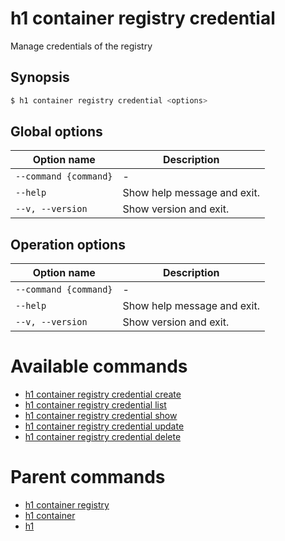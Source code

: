 
# h1 container registry credential

Manage credentials of the registry

## Synopsis

```bash
$ h1 container registry credential <options>
```

## Global options

| Option name               | Description                 |
| ------------------------- | --------------------------- |
| ```--command {command}``` | -                           |
| ```--help```              | Show help message and exit. |
| ```--v, --version```      | Show version and exit.      |

## Operation options

| Option name               | Description                 |
| ------------------------- | --------------------------- |
| ```--command {command}``` | -                           |
| ```--help```              | Show help message and exit. |
| ```--v, --version```      | Show version and exit.      |

# Available commands

* [h1 container registry credential create](./create/README.md)
* [h1 container registry credential list](./list/README.md)
* [h1 container registry credential show](./show/README.md)
* [h1 container registry credential update](./update/README.md)
* [h1 container registry credential delete](./delete/README.md)

# Parent commands

* [h1 container registry](./../README.md)
* [h1 container](./../../README.md)
* [h1](./../../../README.md)
